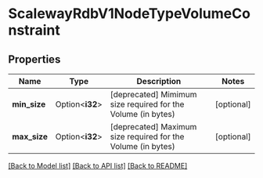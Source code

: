 # ScalewayRdbV1NodeTypeVolumeConstraint

## Properties

Name | Type | Description | Notes
------------ | ------------- | ------------- | -------------
**min_size** | Option<**i32**> | [deprecated] Mimimum size required for the Volume (in bytes) | [optional]
**max_size** | Option<**i32**> | [deprecated] Maximum size required for the Volume (in bytes) | [optional]

[[Back to Model list]](../README.md#documentation-for-models) [[Back to API list]](../README.md#documentation-for-api-endpoints) [[Back to README]](../README.md)


